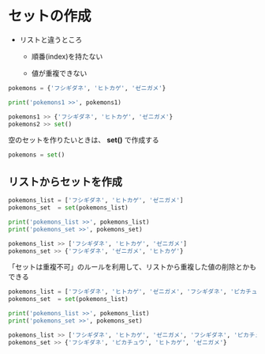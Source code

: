 # セットの作成

- リストと違うところ

  - 順番(index)を持たない

  - 値が重複できない

```python
pokemons = {'フシギダネ', 'ヒトカゲ', 'ゼニガメ'}

print('pokemons1 >>', pokemons1)
```

```python
pokemons1 >> {'フシギダネ', 'ヒトカゲ', 'ゼニガメ'}
pokemons2 >> set()
```

空のセットを作りたいときは、 **set()** で作成する

```python
pokemons = set()
```

## リストからセットを作成

```python
pokemons_list = ['フシギダネ', 'ヒトカゲ', 'ゼニガメ']
pokemons_set  = set(pokemons_list)

print('pokemons_list >>', pokemons_list)
print('pokemons_set >>', pokemons_set)
```

```python
pokemons_list >> ['フシギダネ', 'ヒトカゲ', 'ゼニガメ']
pokemons_set >> {'フシギダネ', 'ゼニガメ', 'ヒトカゲ'}
```

「セットは重複不可」のルールを利用して、リストから重複した値の削除とかもできる

```python
pokemons_list = ['フシギダネ', 'ヒトカゲ', 'ゼニガメ', 'フシギダネ', 'ピカチュウ', 'ゼニガメ']
pokemons_set  = set(pokemons_list)

print('pokemons_list >>', pokemons_list)
print('pokemons_set >>', pokemons_set)
```

```python
pokemons_list >> ['フシギダネ', 'ヒトカゲ', 'ゼニガメ', 'フシギダネ', 'ピカチュウ', 'ゼニガメ']
pokemons_set >> {'フシギダネ', 'ピカチュウ', 'ヒトカゲ', 'ゼニガメ'}
```